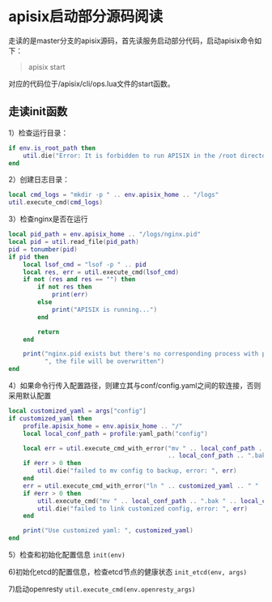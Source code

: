 # apisix启动部分源码阅读
走读的是master分支的apisix源码，首先读服务启动部分代码，启动apisix命令如下：
> apisix start

对应的代码位于/apisix/cli/ops.lua文件的start函数。
## 走读init函数
1）检查运行目录：

```lua
if env.is_root_path then
    util.die("Error: It is forbidden to run APISIX in the /root directory.\n")
end
```
2）创建日志目录：
```lua
local cmd_logs = "mkdir -p " .. env.apisix_home .. "/logs"
util.execute_cmd(cmd_logs)
```

3）检查nginx是否在运行
```lua
local pid_path = env.apisix_home .. "/logs/nginx.pid"
local pid = util.read_file(pid_path)
pid = tonumber(pid)
if pid then
    local lsof_cmd = "lsof -p " .. pid
    local res, err = util.execute_cmd(lsof_cmd)
    if not (res and res == "") then
        if not res then
            print(err)
        else
            print("APISIX is running...")
        end

        return
    end

    print("nginx.pid exists but there's no corresponding process with pid ", pid,
          ", the file will be overwritten")
end
```

4）如果命令行传入配置路径，则建立其与conf/config.yaml之间的软连接，否则采用默认配置
```lua
local customized_yaml = args["config"]
if customized_yaml then
    profile.apisix_home = env.apisix_home .. "/"
    local local_conf_path = profile:yaml_path("config")

    local err = util.execute_cmd_with_error("mv " .. local_conf_path .. " "
                                            .. local_conf_path .. ".bak")
    if #err > 0 then
        util.die("failed to mv config to backup, error: ", err)
    end
    err = util.execute_cmd_with_error("ln " .. customized_yaml .. " " .. local_conf_path)
    if #err > 0 then
        util.execute_cmd("mv " .. local_conf_path .. ".bak " .. local_conf_path)
        util.die("failed to link customized config, error: ", err)
    end

    print("Use customized yaml: ", customized_yaml)
end
```

5）检查和初始化配置信息
```init(env)```

6)初始化etcd的配置信息，检查etcd节点的健康状态
```init_etcd(env, args)```

7)启动openresty
```util.execute_cmd(env.openresty_args)```

